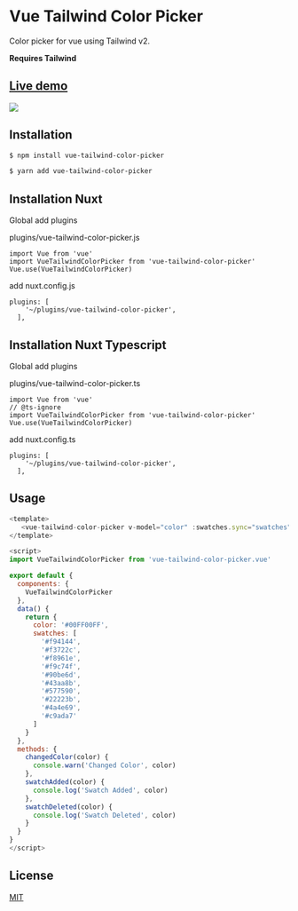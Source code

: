 # Vue Tailwind Color Picker

Color picker for vue using Tailwind v2.

**Requires Tailwind**

## [Live demo](https://advplyr.github.io/vue-tailwind-color-picker/)

<img src="https://raw.githubusercontent.com/advplyr/vue-tailwind-color-picker/master/sample.png" />

## Installation

```bash
$ npm install vue-tailwind-color-picker
```

```bash
$ yarn add vue-tailwind-color-picker
```

## Installation Nuxt
Global add plugins 

plugins/vue-tailwind-color-picker.js

```
import Vue from 'vue'
import VueTailwindColorPicker from 'vue-tailwind-color-picker'
Vue.use(VueTailwindColorPicker)
```

add nuxt.config.js

```
plugins: [
    '~/plugins/vue-tailwind-color-picker',
  ],
```

## Installation Nuxt Typescript

Global add plugins 

plugins/vue-tailwind-color-picker.ts

```
import Vue from 'vue'
// @ts-ignore
import VueTailwindColorPicker from 'vue-tailwind-color-picker'
Vue.use(VueTailwindColorPicker)
```

add nuxt.config.ts

```
plugins: [
    '~/plugins/vue-tailwind-color-picker',
  ],
```

## Usage

```js
<template>
   <vue-tailwind-color-picker v-model="color" :swatches.sync="swatches" :hide-swatches="false" @change="changedColor" @addSwatch="swatchAdded" @deleteSwatch="swatchDeleted" />
</template>

<script>
import VueTailwindColorPicker from 'vue-tailwind-color-picker.vue'

export default {
  components: {
    VueTailwindColorPicker
  },
  data() {
    return {
      color: '#00FF00FF',
      swatches: [
        '#f94144',
        '#f3722c',
        '#f8961e',
        '#f9c74f',
        '#90be6d',
        '#43aa8b',
        '#577590',
        '#22223b',
        '#4a4e69',
        '#c9ada7'
      ]
    }
  },
  methods: {
    changedColor(color) {
      console.warn('Changed Color', color)
    },
    swatchAdded(color) {
      console.log('Swatch Added', color)
    },
    swatchDeleted(color) {
      console.log('Swatch Deleted', color)
    }
  }
}
</script>
```

## License
[MIT](https://choosealicense.com/licenses/mit/)
